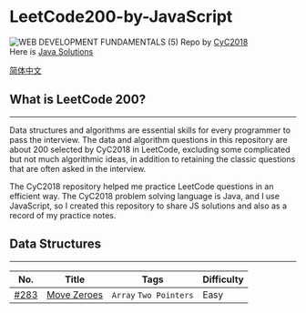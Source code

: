 # LeetCode200-by-JavaScript

<image>![WEB DEVELOPMENT FUNDAMENTALS (5)](https://user-images.githubusercontent.com/91335480/163355520-ccb97a79-19fa-4255-ac9e-594294a9742e.png)
</image>
Repo by <a href="https://github.com/CyC2018">CyC2018</a><br>
Here is <a href="https://github.com/CyC2018/CS-Notes/blob/master/notes/Leetcode%20%E9%A2%98%E8%A7%A3%20-%20%E7%9B%AE%E5%BD%95.md">Java Solutions</a>

<a href="https://github.com/bibityping/LeetCode200-by-JavaScript/blob/main/README.md">简体中文</a>

## What is LeetCode 200?

---

Data structures and algorithms are essential skills for every programmer to pass the interview. The data and algorithm questions in this repository are about 200 selected by CyC2018 in LeetCode, excluding some complicated but not much algorithmic ideas, in addition to retaining the classic questions that are often asked in the interview.

The CyC2018 repository helped me practice LeetCode questions in an efficient way. The CyC2018 problem solving language is Java, and I use JavaScript, so I created this repository to share JS solutions and also as a record of my practice notes.

## Data Structures

---

| No.                                                | Title                                                                                                        | Tags                   | Difficulty |
| -------------------------------------------------- | ------------------------------------------------------------------------------------------------------------ | ---------------------- | ---------- |
| [#283](https://leetcode.com/problems/move-zeroes/) | [Move Zeroes](https://github.com/bibityping/LeetCode200-by-JavaScript/blob/main/Data%20Structures/Arrays.md) | `Array` `Two Pointers` | Easy       |
